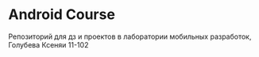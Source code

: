 # Android Course
Репозиторий для дз и проектов в лаборатории мобильных разработок, Голубева Ксеняи 11-102
